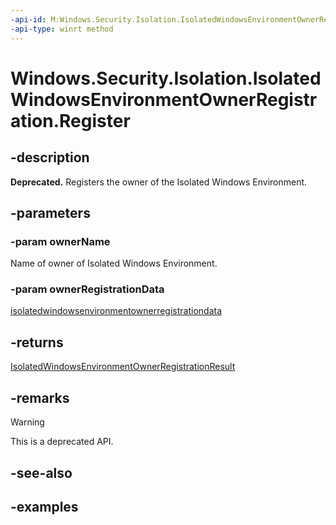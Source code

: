 ```yaml
---
-api-id: M:Windows.Security.Isolation.IsolatedWindowsEnvironmentOwnerRegistration.Register(System.String,Windows.Security.Isolation.IsolatedWindowsEnvironmentOwnerRegistrationData)
-api-type: winrt method
---
```


<!-- Method syntax.
public IsolatedWindowsEnvironmentOwnerRegistrationResult IsolatedWindowsEnvironmentOwnerRegistration.Register(String ownerName, IsolatedWindowsEnvironmentOwnerRegistrationData ownerRegistrationData)
-->

# Windows.Security.Isolation.IsolatedWindowsEnvironmentOwnerRegistration.Register

## -description

**Deprecated.** Registers the owner of the Isolated Windows Environment.

## -parameters

### -param ownerName

Name of owner of Isolated Windows Environment.

### -param ownerRegistrationData

[isolatedwindowsenvironmentownerregistrationdata](isolatedwindowsenvironmentownerregistrationdata.md)

## -returns

[IsolatedWindowsEnvironmentOwnerRegistrationResult](isolatedwindowsenvironmentownerregistrationresult.md)

## -remarks

> [!WARNING]
> This is a deprecated API.

## -see-also

## -examples
